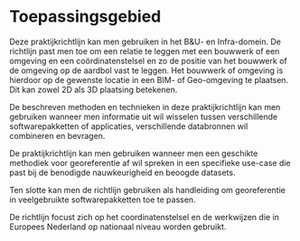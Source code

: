 # Toepassingsgebied

Deze praktijkrichtlijn kan men gebruiken in het B&U- en Infra-domein. De richtlijn past men toe om een relatie te leggen met een bouwwerk of een omgeving en een coördinatenstelsel en zo de positie van het bouwwerk of de omgeving op de aardbol vast te leggen. Het bouwwerk of omgeving is hierdoor op de gewenste locatie in een BIM- of Geo-omgeving te plaatsen. Dit kan zowel 2D als 3D plaatsing betekenen.

De beschreven methoden en technieken in deze praktijkrichtlijn kan men gebruiken wanneer men informatie uit wil wisselen tussen verschillende softwarepakketten of applicaties, verschillende databronnen wil combineren en bevragen.

De praktijkrichtlijn kan men gebruiken wanneer men een geschikte methodiek voor georeferentie af wil spreken in een specifieke use-case die past bij de benodigde nauwkeurigheid en beoogde datasets.

Ten slotte kan men de richtlijn gebruiken als handleiding om georeferentie in veelgebruikte softwarepakketten toe te passen.

De richtlijn focust zich op het coordinatenstelsel en de werkwijzen die in Europees Nederland op nationaal niveau worden gebruikt.

